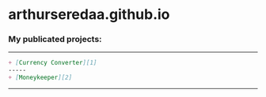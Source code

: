 # arthurseredaa.github.io
### My publicated projects:
-----
```markdown
+ [Currency Converter][1]
-----
+ [Moneykeeper][2]
```
-----
[1]:  https://arthurseredaa.github.io/currency/index.html "Конвертер валюты UAH -> USD"
[2]: https://arthurseredaa.github.io/moneykeeper/index.html "Учет расходов/доходов и прочее"
